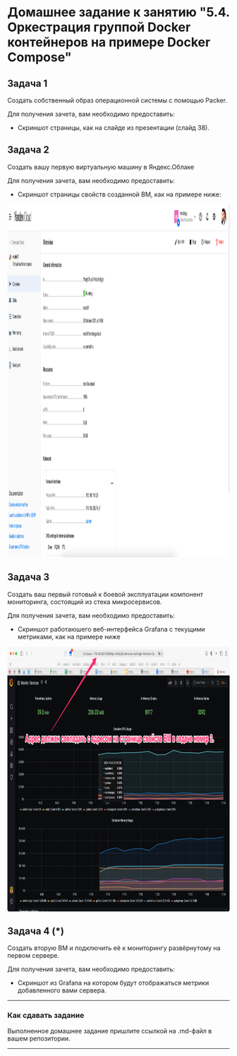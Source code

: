 # Домашнее задание к занятию "5.4. Оркестрация группой Docker контейнеров на примере Docker Compose"

## Задача 1

Создать собственный образ операционной системы с помощью Packer.

Для получения зачета, вам необходимо предоставить:
- Скриншот страницы, как на слайде из презентации (слайд 38).

## Задача 2

Создать вашу первую виртуальную машину в Яндекс.Облаке

Для получения зачета, вам необходимо предоставить:
- Скриншот страницы свойств созданной ВМ, как на примере ниже:

<p align="center">
  <img width="1200" height="800" src="./assets/yc_01.png">
</p>

## Задача 3

Создать ваш первый готовый к боевой эксплуатации компонент мониторинга, состоящий из стека микросервисов.

Для получения зачета, вам необходимо предоставить:
- Скриншот работаюшего веб-интерфейса Grafana с текущими метриками, как на примере ниже
<p align="center">
  <img width="1200" height="600" src="./assets/yc_02.png">
</p>

## Задача 4 (*)

Создать вторую ВМ и подключить её к мониторингу развёрнутому на первом сервере.

Для получения зачета, вам необходимо предоставить:
- Скриншот из Grafana на котором будут отображаться метрики добавленного вами сервера.
---

### Как cдавать задание

Выполненное домашнее задание пришлите ссылкой на .md-файл в вашем репозитории.

---
